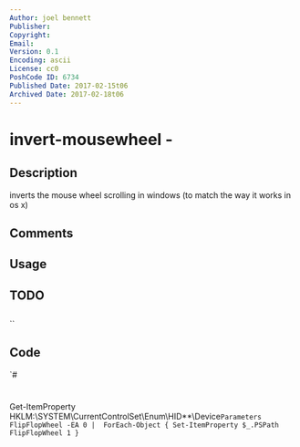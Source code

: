 ```yaml
---
Author: joel bennett
Publisher: 
Copyright: 
Email: 
Version: 0.1
Encoding: ascii
License: cc0
PoshCode ID: 6734
Published Date: 2017-02-15t06
Archived Date: 2017-02-18t06
---
```


# invert-mousewheel - 

## Description

inverts the mouse wheel scrolling in windows (to match the way it works in os x)

## Comments



## Usage



## TODO



## 

``

## Code

`#
 #
 Get-ItemProperty HKLM:\SYSTEM\CurrentControlSet\Enum\HID\*\*\Device` Parameters FlipFlopWheel -EA 0 | 
 ForEach-Object { Set-ItemProperty $_.PSPath FlipFlopWheel 1 }
`

